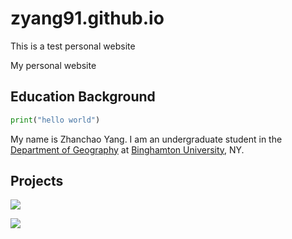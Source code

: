# zyang91.github.io
This is a test personal website

My personal website

## Education Background

```python
print("hello world")
```

My name is Zhanchao Yang. I am an undergraduate student in the [Department of Geography](https://www.binghamton.edu/geography/) at [Binghamton University](https://www.binghamton.edu/), NY.


## Projects


![](https://upload.wikimedia.org/wikipedia/commons/thumb/f/f9/Physical_World_Map.svg/440px-Physical_World_Map.svg.png)

![](https://media.tenor.com/dY7TcEnLsjYAAAAd/geography-geography-now.gif)
